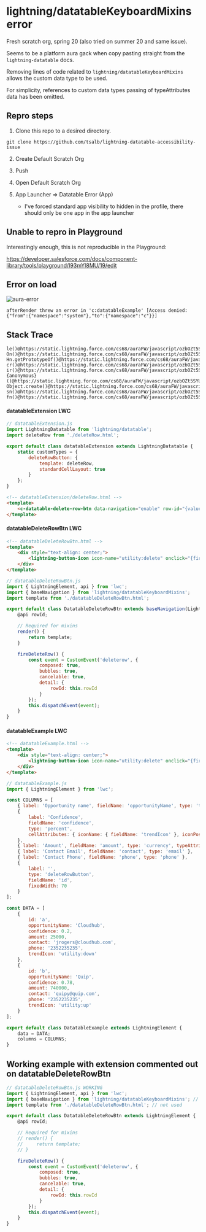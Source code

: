 # lightning/datatableKeyboardMixins error

Fresh scratch org, spring 20 (also tried on summer 20 and same issue).

Seems to be a platform aura gack when copy pasting straight from the `lightning-datatable` docs.

Removing lines of code related to `lightning/datatableKeyboardMixins` allows the custom data type to be used.

For simplicity, references to custom data types passing of typeAttributes data has been omitted.

## Repro steps

1. Clone this repo to a desired directory.

```
git clone https://github.com/tsalb/lightning-datatable-accessibility-issue
```

2. Create Default Scratch Org

3. Push

4. Open Default Scratch Org

5. App Launcher => Datatable Error (App)
    - I've forced standard app visibility to hidden in the profile, there should only be one app in the app launcher

## Unable to repro in Playground

Interestingly enough, this is not reproducible in the Playground:

https://developer.salesforce.com/docs/component-library/tools/playground/I93mYl8MU/19/edit

## Error on load

![aura-error](/readme-images/aura-error.png?raw=true)

```
afterRender threw an error in 'c:datatableExample' [Access denied: {"from":{"namespace":"system"},"to":{"namespace":"c"}}]
```

## Stack Trace

```
le()@https://static.lightning.force.com/cs68/auraFW/javascript/ozbOZt5SYUotl8he3imvcA/aura_prod.js:29:2516
On()@https://static.lightning.force.com/cs68/auraFW/javascript/ozbOZt5SYUotl8he3imvcA/aura_prod.js:29:34982
Hn.getPrototypeOf()@https://static.lightning.force.com/cs68/auraFW/javascript/ozbOZt5SYUotl8he3imvcA/aura_prod.js:29:36342
cr()@https://static.lightning.force.com/cs68/auraFW/javascript/ozbOZt5SYUotl8he3imvcA/aura_prod.js:4:30845
ir()@https://static.lightning.force.com/cs68/auraFW/javascript/ozbOZt5SYUotl8he3imvcA/aura_prod.js:4:30907
{anonymous}()@https://static.lightning.force.com/cs68/auraFW/javascript/ozbOZt5SYUotl8he3imvcA/aura_prod.js:4:18366
Object.create()@https://static.lightning.force.com/cs68/auraFW/javascript/ozbOZt5SYUotl8he3imvcA/aura_prod.js:4:18454
sn()@https://static.lightning.force.com/cs68/auraFW/javascript/ozbOZt5SYUotl8he3imvcA/aura_prod.js:4:14668
fn()@https://static.lightning.force.com/cs68/auraFW/javascript/ozbOZt5SYUotl8he3imvcA/aura_prod.js:4:15518
```

#### datatableExtension LWC

```js
// datatableExtension.js
import LightningDatatable from 'lightning/datatable';
import deleteRow from './deleteRow.html';

export default class datatableExtension extends LightningDatatable {
    static customTypes = {
        deleteRowButton: {
            template: deleteRow,
            standardCellLayout: true
        }
    };
}
```

```html
<!-- datatableExtension/deleteRow.html -->
<template>
    <c-datatable-delete-row-btn data-navigation="enable" row-id="{value}"></c-datatable-delete-row-btn>
</template>
```

#### datatableDeleteRowBtn LWC

```html
<!-- datatableDeleteRowBtn.html -->
<template>
    <div style="text-align: center;">
        <lightning-button-icon icon-name="utility:delete" onclick="{fireDeleteRow}"> </lightning-button-icon>
    </div>
</template>
```

```js
// datatableDeleteRowBtn.js
import { LightningElement, api } from 'lwc';
import { baseNavigation } from 'lightning/datatableKeyboardMixins';
import template from './datatableDeleteRowBtn.html';

export default class DatatableDeleteRowBtn extends baseNavigation(LightningElement) {
    @api rowId;

    // Required for mixins
    render() {
        return template;
    }

    fireDeleteRow() {
        const event = CustomEvent('deleterow', {
            composed: true,
            bubbles: true,
            cancelable: true,
            detail: {
                rowId: this.rowId
            }
        });
        this.dispatchEvent(event);
    }
}
```

#### datatableExample LWC

```html
<!-- datatableExample.html -->
<template>
    <div style="text-align: center;">
        <lightning-button-icon icon-name="utility:delete" onclick="{fireDeleteRow}"> </lightning-button-icon>
    </div>
</template>
```

```js
// datatableExample.js
import { LightningElement } from 'lwc';

const COLUMNS = [
    { label: 'Opportunity name', fieldName: 'opportunityName', type: 'text' },
    {
        label: 'Confidence',
        fieldName: 'confidence',
        type: 'percent',
        cellAttributes: { iconName: { fieldName: 'trendIcon' }, iconPosition: 'right' }
    },
    { label: 'Amount', fieldName: 'amount', type: 'currency', typeAttributes: { currencyCode: 'EUR' } },
    { label: 'Contact Email', fieldName: 'contact', type: 'email' },
    { label: 'Contact Phone', fieldName: 'phone', type: 'phone' },
    {
        label: '',
        type: 'deleteRowButton',
        fieldName: 'id',
        fixedWidth: 70
    }
];

const DATA = [
    {
        id: 'a',
        opportunityName: 'Cloudhub',
        confidence: 0.2,
        amount: 25000,
        contact: 'jrogers@cloudhub.com',
        phone: '2352235235',
        trendIcon: 'utility:down'
    },
    {
        id: 'b',
        opportunityName: 'Quip',
        confidence: 0.78,
        amount: 740000,
        contact: 'quipy@quip.com',
        phone: '2352235235',
        trendIcon: 'utility:up'
    }
];

export default class DatatableExample extends LightningElement {
    data = DATA;
    columns = COLUMNS;
}
```

## Working example with extension commented out on datatableDeleteRowBtn

```js
// datatableDeleteRowBtn.js WORKING
import { LightningElement, api } from 'lwc';
import { baseNavigation } from 'lightning/datatableKeyboardMixins'; // not used
import template from './datatableDeleteRowBtn.html'; // not used

export default class DatatableDeleteRowBtn extends LightningElement {
    @api rowId;

    // Required for mixins
    // render() {
    //     return template;
    // }

    fireDeleteRow() {
        const event = CustomEvent('deleterow', {
            composed: true,
            bubbles: true,
            cancelable: true,
            detail: {
                rowId: this.rowId
            }
        });
        this.dispatchEvent(event);
    }
}
```
